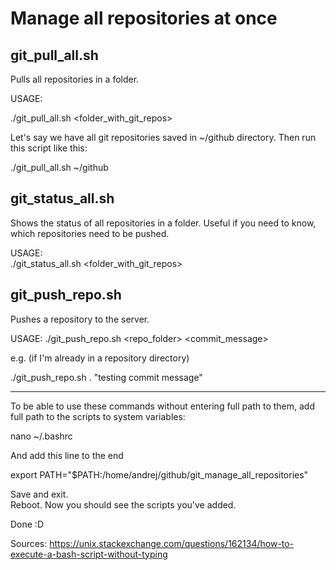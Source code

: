 # Manage all repositories at once
## git_pull_all.sh
Pulls all repositories in a folder.

USAGE:  

./git_pull_all.sh <folder_with_git_repos>

Let's say we have all git repositories saved in ~/github directory. Then 
run this script like this:

./git_pull_all.sh ~/github

## git_status_all.sh
Shows the status of all repositories in a folder. Useful if you need to 
know, which repositories need to be pushed.

USAGE:  
./git_status_all.sh <folder_with_git_repos>

## git_push_repo.sh
Pushes a repository to the server.

USAGE:
./git_push_repo.sh <repo_folder> <commit_message>

e.g. (if I'm already in a repository directory)

./git_push_repo.sh . "testing commit message"


***********************************************

To be able to use these commands without entering full path to them, 
add full path to the scripts to system variables:

  nano ~/.bashrc

And add this line to the end

  export PATH="$PATH:/home/andrej/github/git_manage_all_repositories"

Save and exit.  
Reboot. Now you should see the scripts you've added.

Done :D



Sources:
https://unix.stackexchange.com/questions/162134/how-to-execute-a-bash-script-without-typing
